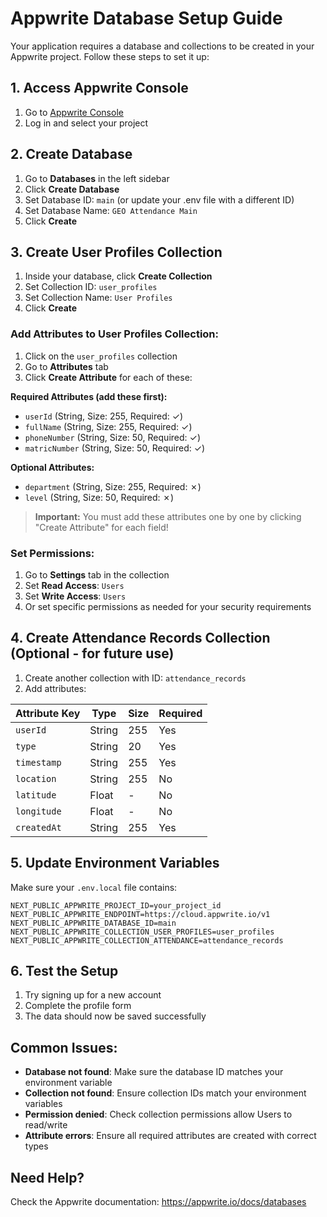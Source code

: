 # Appwrite Database Setup Guide

Your application requires a database and collections to be created in your Appwrite project. Follow these steps to set it up:

## 1. Access Appwrite Console
1. Go to [Appwrite Console](https://cloud.appwrite.io/console)
2. Log in and select your project

## 2. Create Database
1. Go to **Databases** in the left sidebar
2. Click **Create Database**
3. Set Database ID: `main` (or update your .env file with a different ID)
4. Set Database Name: `GEO Attendance Main`
5. Click **Create**

## 3. Create User Profiles Collection
1. Inside your database, click **Create Collection**
2. Set Collection ID: `user_profiles`
3. Set Collection Name: `User Profiles`
4. Click **Create**

### Add Attributes to User Profiles Collection:
1. Click on the `user_profiles` collection
2. Go to **Attributes** tab
3. Click **Create Attribute** for each of these:

**Required Attributes (add these first):**
- `userId` (String, Size: 255, Required: ✓)
- `fullName` (String, Size: 255, Required: ✓)  
- `phoneNumber` (String, Size: 50, Required: ✓)
- `matricNumber` (String, Size: 50, Required: ✓)

**Optional Attributes:**
- `department` (String, Size: 255, Required: ✗)
- `level` (String, Size: 50, Required: ✗)

> **Important:** You must add these attributes one by one by clicking "Create Attribute" for each field!

### Set Permissions:
1. Go to **Settings** tab in the collection
2. Set **Read Access**: `Users`
3. Set **Write Access**: `Users`
4. Or set specific permissions as needed for your security requirements

## 4. Create Attendance Records Collection (Optional - for future use)
1. Create another collection with ID: `attendance_records`
2. Add attributes:

| Attribute Key | Type | Size | Required |
|---------------|------|------|----------|
| `userId` | String | 255 | Yes |
| `type` | String | 20 | Yes |
| `timestamp` | String | 255 | Yes |
| `location` | String | 255 | No |
| `latitude` | Float | - | No |
| `longitude` | Float | - | No |
| `createdAt` | String | 255 | Yes |

## 5. Update Environment Variables
Make sure your `.env.local` file contains:
```
NEXT_PUBLIC_APPWRITE_PROJECT_ID=your_project_id
NEXT_PUBLIC_APPWRITE_ENDPOINT=https://cloud.appwrite.io/v1
NEXT_PUBLIC_APPWRITE_DATABASE_ID=main
NEXT_PUBLIC_APPWRITE_COLLECTION_USER_PROFILES=user_profiles
NEXT_PUBLIC_APPWRITE_COLLECTION_ATTENDANCE=attendance_records
```

## 6. Test the Setup
1. Try signing up for a new account
2. Complete the profile form
3. The data should now be saved successfully

## Common Issues:
- **Database not found**: Make sure the database ID matches your environment variable
- **Collection not found**: Ensure collection IDs match your environment variables
- **Permission denied**: Check collection permissions allow Users to read/write
- **Attribute errors**: Ensure all required attributes are created with correct types

## Need Help?
Check the Appwrite documentation: https://appwrite.io/docs/databases
